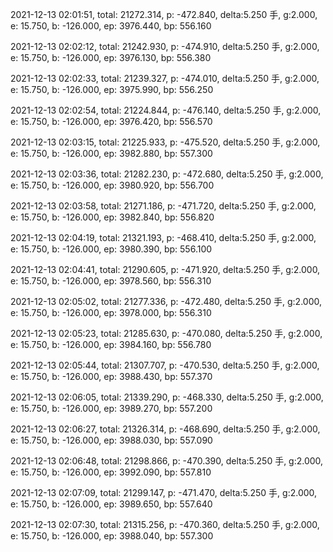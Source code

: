 2021-12-13 02:01:51, total: 21272.314, p: -472.840, delta:5.250 手, g:2.000, e: 15.750, b: -126.000, ep: 3976.440, bp: 556.160

2021-12-13 02:02:12, total: 21242.930, p: -474.910, delta:5.250 手, g:2.000, e: 15.750, b: -126.000, ep: 3976.130, bp: 556.380

2021-12-13 02:02:33, total: 21239.327, p: -474.010, delta:5.250 手, g:2.000, e: 15.750, b: -126.000, ep: 3975.990, bp: 556.250

2021-12-13 02:02:54, total: 21224.844, p: -476.140, delta:5.250 手, g:2.000, e: 15.750, b: -126.000, ep: 3976.420, bp: 556.570

2021-12-13 02:03:15, total: 21225.933, p: -475.520, delta:5.250 手, g:2.000, e: 15.750, b: -126.000, ep: 3982.880, bp: 557.300

2021-12-13 02:03:36, total: 21282.230, p: -472.680, delta:5.250 手, g:2.000, e: 15.750, b: -126.000, ep: 3980.920, bp: 556.700

2021-12-13 02:03:58, total: 21271.186, p: -471.720, delta:5.250 手, g:2.000, e: 15.750, b: -126.000, ep: 3982.840, bp: 556.820

2021-12-13 02:04:19, total: 21321.193, p: -468.410, delta:5.250 手, g:2.000, e: 15.750, b: -126.000, ep: 3980.390, bp: 556.100

2021-12-13 02:04:41, total: 21290.605, p: -471.920, delta:5.250 手, g:2.000, e: 15.750, b: -126.000, ep: 3978.560, bp: 556.310

2021-12-13 02:05:02, total: 21277.336, p: -472.480, delta:5.250 手, g:2.000, e: 15.750, b: -126.000, ep: 3978.000, bp: 556.310

2021-12-13 02:05:23, total: 21285.630, p: -470.080, delta:5.250 手, g:2.000, e: 15.750, b: -126.000, ep: 3984.160, bp: 556.780

2021-12-13 02:05:44, total: 21307.707, p: -470.530, delta:5.250 手, g:2.000, e: 15.750, b: -126.000, ep: 3988.430, bp: 557.370

2021-12-13 02:06:05, total: 21339.290, p: -468.330, delta:5.250 手, g:2.000, e: 15.750, b: -126.000, ep: 3989.270, bp: 557.200

2021-12-13 02:06:27, total: 21326.314, p: -468.690, delta:5.250 手, g:2.000, e: 15.750, b: -126.000, ep: 3988.030, bp: 557.090

2021-12-13 02:06:48, total: 21298.866, p: -470.390, delta:5.250 手, g:2.000, e: 15.750, b: -126.000, ep: 3992.090, bp: 557.810

2021-12-13 02:07:09, total: 21299.147, p: -471.470, delta:5.250 手, g:2.000, e: 15.750, b: -126.000, ep: 3989.650, bp: 557.640

2021-12-13 02:07:30, total: 21315.256, p: -470.360, delta:5.250 手, g:2.000, e: 15.750, b: -126.000, ep: 3988.040, bp: 557.300
